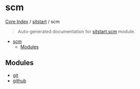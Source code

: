 # scm

[Core Index](../../README.md#core-index) / [sitstart](../index.md#sitstart) / scm

> Auto-generated documentation for [sitstart.scm](../../../python/sitstart/scm/__init__.py) module.

- [scm](#scm)
  - [Modules](#modules)

## Modules

- [git](git/index.md)
- [github](./github.md)
